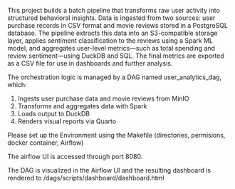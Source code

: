 This project builds a batch pipeline that transforms raw user activity into structured behavioral insights. Data is ingested from two sources: user purchase records in CSV format and movie reviews stored in a PostgreSQL database. The pipeline extracts this data into an S3-compatible storage layer, applies sentiment classification to the reviews using a Spark ML model, and aggregates user-level metrics—such as total spending and review sentiment—using DuckDB and SQL. The final metrics are exported as a CSV file for use in dashboards and further analysis. 

The orchestration logic is managed by a DAG named user_analytics_dag, which:

1. Ingests user purchase data and movie reviews from MinIO
2. Transforms and aggregates data with Spark
3. Loads output to DuckDB
4. Renders visual reports via Quarto

Please set up the Environment using the Makefile (directories, permisions, docker container, Airflow)

The airflow UI is accessed through port 8080.

The DAG is visualized in the Airflow UI and the resulting dashboard is rendered to /dags/scripts/dashboard/dashboard.html

